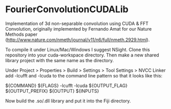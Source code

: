 FourierConvolutionCUDALib
=========================

Implementation of 3d non-separable convolution using CUDA &amp; FFT Convolution, originally implemented by Fernando Amat for our Nature Methods paper (http://www.nature.com/nmeth/journal/v11/n6/full/nmeth.2929.html).

To compile it under Linux/Mac/Windows I suggest NSight. Clone this repository into your cuda-workspace directory. Then make a new shared library project with the same name as the directory.

Under Project > Properties > Build > Settings > Tool Settings > NVCC Linker add -lcufft and -lcuda to the command line pattern so that it looks like this:

${COMMAND} ${FLAGS} -lcufft -lcuda ${OUTPUT_FLAG} ${OUTPUT_PREFIX} ${OUTPUT} ${INPUTS}

Now build the .so/.dll library and put it into the Fiji directory.

